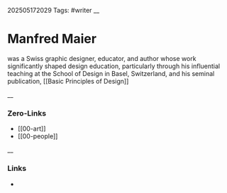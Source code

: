 202505172029
Tags: #writer 
__
# Manfred Maier
was a Swiss graphic designer, educator, and author whose work significantly shaped design education, particularly through his influential teaching at the School of Design in Basel, Switzerland, and his seminal publication, [[Basic Principles of Design]]

__
### Zero-Links
- [[00-art]]
- [[00-people]]

__
### Links
- 

 
 